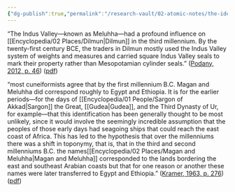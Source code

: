 ```yaml
---
{"dg-publish":true,"permalink":"/research-vault/02-atomic-notes/the-identification-of-magan-and-meluhha-indus-valley-may-have-shifted-over-the-course-of-sumerian-history/"}
---
```


“The Indus Valley—known as Meluhha—had a profound influence on [[Encyclopedia/02 Places/Dilmun\|Dilmun]] in the third millennium. By the twenty-first century BCE, the traders in Dilmun mostly used the Indus Valley system of weights and measures and carried square Indus Valley seals to mark their property rather than Mesopotamian cylinder seals.” ([Podany, 2012, p. 46](zotero://select/library/items/GN73GMNP)) ([pdf](zotero://open-pdf/library/items/LXNK9GFK?page=71&annotation=4SRPQYVE))

“most cuneiformists agree that by the first millennium B.C. Magan and Meluhha did correspond roughly to Egypt and Ethiopia. It is for the earlier periods—for the days of [[Encyclopedia/01 People/Sargon of Akkad\|Sargon]] the Great, [[Gudea\|Gudea]], and the Third Dynasty of Ur, for example—that this identification has been generally thought to be most unlikely, since it would involve the seemingly incredible assumption that the peoples of those early days had seagoing ships that could reach the east coast of Africa. This has led to the hypothesis that over the millenniums there was a shift in toponymy, that is, that in the third and second millenniums B.C. the names[[Encyclopedia/02 Places/Magan and Meluhha\|Magan and Meluhha]] corresponded to the lands bordering the east and southeast Arabian coasts but that for one reason or another these names were later transferred to Egypt and Ethiopia.” ([Kramer, 1963, p. 276](zotero://select/library/items/TI24BNVH)) ([pdf](zotero://open-pdf/library/items/EY8R4485?page=276&annotation=QZBPLXQ5))